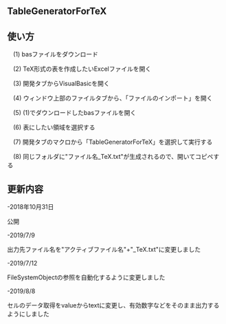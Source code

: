 ## TableGeneratorForTeX

## 使い方

　(1) basファイルをダウンロード

　(2) TeX形式の表を作成したいExcelファイルを開く

　(3) 開発タブからVisualBasicを開く

　(4) ウィンドウ上部のファイルタブから、「ファイルのインポート」を開く

　(5) (1)でダウンロードしたbasファイルを開く

　(6) 表にしたい領域を選択する

　(7) 開発タブのマクロから「TableGeneratorForTeX」を選択して実行する

　(8) 同じフォルダに"ファイル名_TeX.txt"が生成されるので、開いてコピペする
 
 ## 更新内容
 
 -2018年10月31日
 
 公開
 
 -2019/7/9
 
 出力先ファイル名を"アクティブファイル名"+"\_TeX.txt"に変更しました
 
 -2019/7/12
 
 FileSystemObjectの参照を自動化するように変更しました
 
 -2019/8/8
 
 セルのデータ取得をvalueからtextに変更し、有効数字などをそのまま出力するようにしました
 
